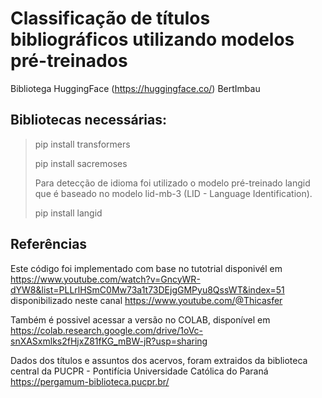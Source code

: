 # Classificação de títulos bibliográficos utilizando modelos pré-treinados

Bibliotega HuggingFace (https://huggingface.co/)
BertImbau

## Bibliotecas necessárias: 

> pip install transformers
> 
> pip install sacremoses
> 
> Para detecção de idioma foi utilizado o modelo pré-treinado langid que é baseado no modelo lid-mb-3 (LID - Language Identification).
> 
> pip install langid 


## Referências
Este código foi implementado com base no tutotrial disponivél em https://www.youtube.com/watch?v=GncyWR-dYW8&list=PLLrlHSmC0Mw73a1t73DEjgGMPyu8QssWT&index=51 disponibilizado neste canal https://www.youtube.com/@Thicasfer

Também é possivel acessar a versão no COLAB, disponível em https://colab.research.google.com/drive/1oVc-snXASxmlks2fHjxZ81fKG_mBW-jR?usp=sharing

Dados dos títulos e assuntos dos acervos, foram extraidos da biblioteca central da PUCPR - Pontifícia Universidade Católica do Paraná https://pergamum-biblioteca.pucpr.br/
